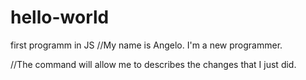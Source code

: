# hello-world
first programm in JS
//My name is Angelo. I'm a new programmer.

//The command will allow me to describes the changes that I just did.
